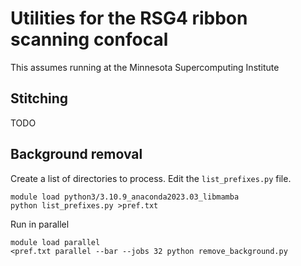 # Utilities for the RSG4 ribbon scanning confocal

This assumes running at the Minnesota Supercomputing Institute

## Stitching

TODO

## Background removal

Create a list of directories to process. Edit the `list_prefixes.py` file.

```
module load python3/3.10.9_anaconda2023.03_libmamba
python list_prefixes.py >pref.txt
```

Run in parallel

```
module load parallel
<pref.txt parallel --bar --jobs 32 python remove_background.py
```



